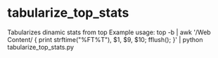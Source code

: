 # tabularize_top_stats
Tabularizes dinamic stats from top
Example usage:
top -b | awk '/Web Content/ { print strftime("%FT%T"), $1, $9, $10; fflush(); }' | python tabularize_top_stats.py
